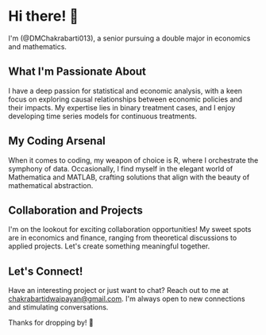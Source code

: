 # Hi there! 👋
I'm (@DMChakrabarti013), a senior pursuing a double major in economics and mathematics.

## What I'm Passionate About
I have a deep passion for statistical and economic analysis, with a keen focus on exploring causal relationships between economic policies and their impacts. My expertise lies in binary treatment cases, and I enjoy developing time series models for continuous treatments.

## My Coding Arsenal
When it comes to coding, my weapon of choice is R, where I orchestrate the symphony of data. Occasionally, I find myself in the elegant world of Mathematica and MATLAB, crafting solutions that align with the beauty of mathematical abstraction.

## Collaboration and Projects
I'm on the lookout for exciting collaboration opportunities! My sweet spots are in economics and finance, ranging from theoretical discussions to applied projects. Let's create something meaningful together.

## Let's Connect!

Have an interesting project or just want to chat? Reach out to me at chakrabartidwaipayan@gmail.com. I'm always open to new connections and stimulating conversations.

Thanks for dropping by! 🚀


<!---
DMChakrabarti013/DMChakrabarti013 is a ✨ special ✨ repository because its `README.md` (this file) appears on your GitHub profile.
You can click the Preview link to take a look at your changes.
--->
